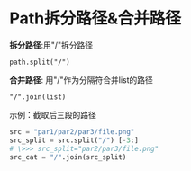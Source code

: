 # Path拆分路径&合并路径

**拆分路径**:用"/"拆分路径

`path.split("/") `

 

**合并路径**: 用"/"作为分隔符合并list的路径

`"/".join(list) `

 

示例：截取后三段的路径

```python
src = "par1/par2/par3/file.png"
src_split = src.split("/") [-3:]
# \>>> src_split="par2/par3/file.png"
src_cat = "/".join(src_split)
```


